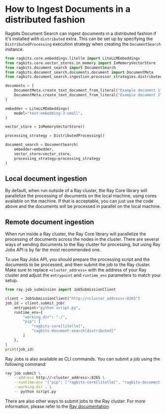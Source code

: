 # How to Ingest Documents in a distributed fashion

Ragbits Document Search can ingest documents in a distributed fashion if it's installed with `distributed` extra. This can be set up by specifying the `DistributedProcessing` execution strategy when creating the `DocumentSearch` instance.

```python
from ragbits.core.embeddings.litellm import LiteLLMEmbeddings
from ragbits.core.vector_stores.in_memory import InMemoryVectorStore
from ragbits.document_search import DocumentSearch
from ragbits.document_search.documents.document import DocumentMeta
from ragbits.document_search.ingestion.processor_strategies.distributed import DistributedProcessing

documents = [
    DocumentMeta.create_text_document_from_literal("Example document 1"),
    DocumentMeta.create_text_document_from_literal("Example document 2"),
]

embedder = LiteLLMEmbeddings(
    model="text-embedding-3-small",
)

vector_store = InMemoryVectorStore()

processing_strategy = DistributedProcessing()

document_search = DocumentSearch(
    embedder=embedder,
    vector_store=vector_store,
    processing_strategy=processing_strategy
)
```

## Local document ingestion

By default, when run outside of a Ray cluster, the Ray Core library will parallelize the processing of documents on the local machine, using cores available on the machine. If that is acceptable, you can just use the code above and the documents will be processed in parallel on the local machine.

## Remote document ingestion

When run inside a Ray cluster, the Ray Core library will parallelize the processing of documents across the nodes in the cluster. There are several ways of sending documents to the Ray cluster for processing, but using Ray Jobs API is by far the most recommended one.

To use Ray Jobs API, you should prepare the processing script and the documents to be processed, and then submit the job to the Ray cluster.
Make sure to replace `<cluster_address>` with the address of your Ray cluster and adjust the `entrypoint` and `runtime_env` parameters to match your setup.

```python
from ray.job_submission import JobSubmissionClient

client = JobSubmissionClient("http://<cluster_address>:8265")
job_id = client.submit_job(
    entrypoint="python script.py",
    runtime_env={
        "working_dir": "./",
        "pip": [
            "ragbits-core[litellm]",
            "ragbits-document-search[distributed]"
        ]
    },
)
print(job_id)
```

Ray Jobs is also available as CLI commands. You can submit a job using the following command:

```bash
ray job submit \
    --address http://<cluster_address>:8265 \
    --runtime-env '{"pip": ["ragbits-core[litellm]", "ragbits-document-search[distributed]"]}'\
    --working-dir . \
    -- python script.py
```

There are also other ways to submit jobs to the Ray cluster. For more information, please refer to the [Ray documentation](https://docs.ray.io/en/latest/ray-overview/index.html).